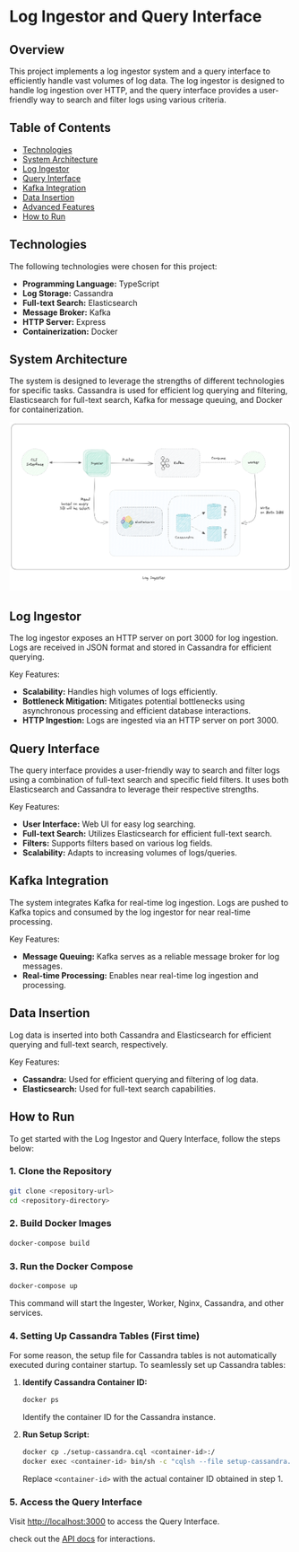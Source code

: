# Log Ingestor and Query Interface

## Overview

This project implements a log ingestor system and a query interface to efficiently handle vast volumes of log data. The log ingestor is designed to handle log ingestion over HTTP, and the query interface provides a user-friendly way to search and filter logs using various criteria.

## Table of Contents

- [Technologies](#technologies)
- [System Architecture](#system-architecture)
- [Log Ingestor](#log-ingestor)
- [Query Interface](#query-interface)
- [Kafka Integration](#kafka-integration)
- [Data Insertion](#data-insertion)
- [Advanced Features](#advanced-features)
- [How to Run](#how-to-run)

## Technologies

The following technologies were chosen for this project:

- **Programming Language:** TypeScript
- **Log Storage:** Cassandra
- **Full-text Search:** Elasticsearch
- **Message Broker:** Kafka
- **HTTP Server:** Express
- **Containerization:** Docker

## System Architecture

The system is designed to leverage the strengths of different technologies for specific tasks. Cassandra is used for efficient log querying and filtering, Elasticsearch for full-text search, Kafka for message queuing, and Docker for containerization.

![System Architecture](image.png)

## Log Ingestor

The log ingestor exposes an HTTP server on port 3000 for log ingestion. Logs are received in JSON format and stored in Cassandra for efficient querying.

Key Features:

- **Scalability:** Handles high volumes of logs efficiently.
- **Bottleneck Mitigation:** Mitigates potential bottlenecks using asynchronous processing and efficient database interactions.
- **HTTP Ingestion:** Logs are ingested via an HTTP server on port 3000.

## Query Interface

The query interface provides a user-friendly way to search and filter logs using a combination of full-text search and specific field filters. It uses both Elasticsearch and Cassandra to leverage their respective strengths.

Key Features:

- **User Interface:** Web UI for easy log searching.
- **Full-text Search:** Utilizes Elasticsearch for efficient full-text search.
- **Filters:** Supports filters based on various log fields.
- **Scalability:** Adapts to increasing volumes of logs/queries.

## Kafka Integration

The system integrates Kafka for real-time log ingestion. Logs are pushed to Kafka topics and consumed by the log ingestor for near real-time processing.

Key Features:

- **Message Queuing:** Kafka serves as a reliable message broker for log messages.
- **Real-time Processing:** Enables near real-time log ingestion and processing.

## Data Insertion

Log data is inserted into both Cassandra and Elasticsearch for efficient querying and full-text search, respectively.

Key Features:

- **Cassandra:** Used for efficient querying and filtering of log data.
- **Elasticsearch:** Used for full-text search capabilities.

## How to Run
To get started with the Log Ingestor and Query Interface, follow the steps below:

### 1. Clone the Repository

```bash
git clone <repository-url>
cd <repository-directory>
```

### 2. Build Docker Images

```bash
docker-compose build
```

### 3. Run the Docker Compose

```bash
docker-compose up
```

This command will start the Ingester, Worker, Nginx, Cassandra, and other services.

### 4. Setting Up Cassandra Tables (First time)

For some reason, the setup file for Cassandra tables is not automatically executed during container startup. To seamlessly set up Cassandra tables:

1. **Identify Cassandra Container ID:**

   ```bash
   docker ps
   ```

   Identify the container ID for the Cassandra instance.

2. **Run Setup Script:**

   ```bash
   docker cp ./setup-cassandra.cql <container-id>:/
   docker exec <container-id> bin/sh -c "cqlsh --file setup-cassandra.cql;"
   ```

   Replace `<container-id>` with the actual container ID obtained in step 1.

### 5. Access the Query Interface

Visit [http://localhost:3000](http://localhost:3000) to access the Query Interface.

check out the [API docs](/api-docs.md) for interactions.
